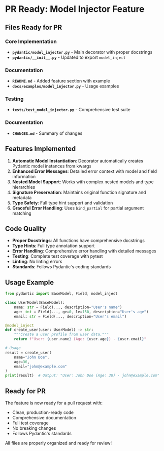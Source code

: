 # PR Ready: Model Injector Feature

## Files Ready for PR

### Core Implementation
- **`pydantic/model_injector.py`** - Main decorator with proper docstrings
- **`pydantic/__init__.py`** - Updated to export `model_inject`

### Documentation
- **`README.md`** - Added feature section with example
- **`docs/examples/model_injector.py`** - Usage examples

### Testing
- **`tests/test_model_injector.py`** - Comprehensive test suite

### Documentation
- **`CHANGES.md`** - Summary of changes

## Features Implemented

1. **Automatic Model Instantiation**: Decorator automatically creates Pydantic model instances from kwargs
2. **Enhanced Error Messages**: Detailed error context with model and field information
3. **Nested Model Support**: Works with complex nested models and type hierarchies
4. **Signature Preservation**: Maintains original function signature and metadata
5. **Type Safety**: Full type hint support and validation
6. **Graceful Error Handling**: Uses `bind_partial` for partial argument matching

## Code Quality

- **Proper Docstrings**: All functions have comprehensive docstrings
- **Type Hints**: Full type annotation support
- **Error Handling**: Comprehensive error handling with detailed messages
- **Testing**: Complete test coverage with pytest
- **Linting**: No linting errors
- **Standards**: Follows Pydantic's coding standards

## Usage Example

```python
from pydantic import BaseModel, Field, model_inject

class UserModel(BaseModel):
    name: str = Field(..., description="User's name")
    age: int = Field(..., ge=0, le=150, description="User's age")
    email: str = Field(..., description="User's email")

@model_inject
def create_user(user: UserModel) -> str:
    """Create a user profile from user data."""
    return f"User: {user.name} (Age: {user.age}) - {user.email}"

# Usage
result = create_user(
    name="John Doe",
    age=30,
    email="john@example.com"
)
print(result)  # Output: "User: John Doe (Age: 30) - john@example.com"
```

## Ready for PR

The feature is now ready for a pull request with:
- Clean, production-ready code
- Comprehensive documentation
- Full test coverage
- No breaking changes
- Follows Pydantic's standards

All files are properly organized and ready for review!
